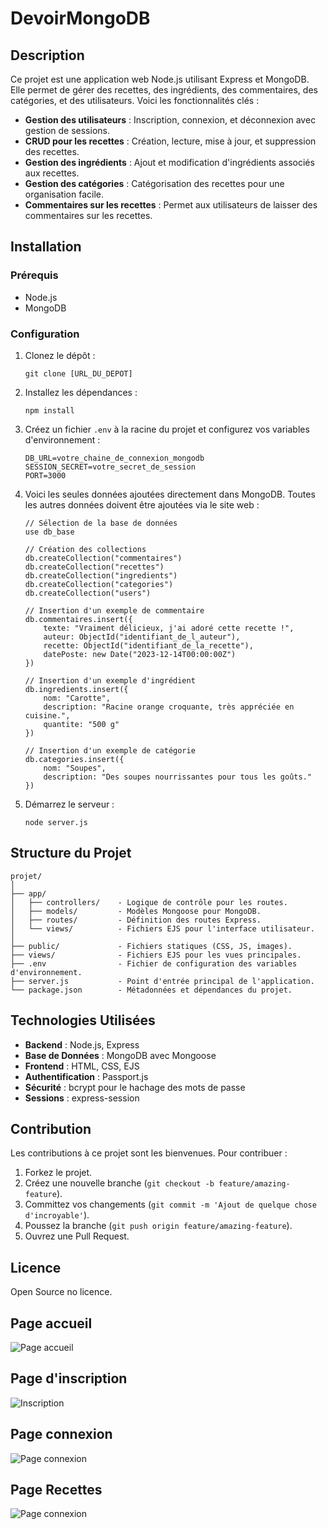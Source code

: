 # DevoirMongoDB

## Description
Ce projet est une application web Node.js utilisant Express et MongoDB. Elle permet de gérer des recettes, des ingrédients, des commentaires, des catégories, et des utilisateurs. Voici les fonctionnalités clés :

- **Gestion des utilisateurs** : Inscription, connexion, et déconnexion avec gestion de sessions.
- **CRUD pour les recettes** : Création, lecture, mise à jour, et suppression des recettes.
- **Gestion des ingrédients** : Ajout et modification d'ingrédients associés aux recettes.
- **Gestion des catégories** : Catégorisation des recettes pour une organisation facile.
- **Commentaires sur les recettes** : Permet aux utilisateurs de laisser des commentaires sur les recettes.

## Installation

### Prérequis
- Node.js
- MongoDB

### Configuration
1. Clonez le dépôt :
    ```
    git clone [URL_DU_DEPOT]
    ```
2. Installez les dépendances :
    ```
    npm install
    ```
3. Créez un fichier `.env` à la racine du projet et configurez vos variables d'environnement :
    ```
    DB_URL=votre_chaine_de_connexion_mongodb
    SESSION_SECRET=votre_secret_de_session
    PORT=3000
    ```
4. Voici les seules données ajoutées directement dans MongoDB. Toutes les autres données doivent être ajoutées via le site web :
    ```
    // Sélection de la base de données
    use db_base

    // Création des collections
    db.createCollection("commentaires")
    db.createCollection("recettes")
    db.createCollection("ingredients")
    db.createCollection("categories")
    db.createCollection("users")

    // Insertion d'un exemple de commentaire
    db.commentaires.insert({
        texte: "Vraiment délicieux, j'ai adoré cette recette !",
        auteur: ObjectId("identifiant_de_l_auteur"),
        recette: ObjectId("identifiant_de_la_recette"),
        datePoste: new Date("2023-12-14T00:00:00Z")
    })

    // Insertion d'un exemple d'ingrédient
    db.ingredients.insert({
        nom: "Carotte",
        description: "Racine orange croquante, très appréciée en cuisine.",
        quantite: "500 g"
    })

    // Insertion d'un exemple de catégorie
    db.categories.insert({
        nom: "Soupes",
        description: "Des soupes nourrissantes pour tous les goûts."
    })
    ```
5. Démarrez le serveur :
    ```
    node server.js
    ```

## Structure du Projet

```
projet/
│
├── app/
│   ├── controllers/    - Logique de contrôle pour les routes.
│   ├── models/         - Modèles Mongoose pour MongoDB.
│   ├── routes/         - Définition des routes Express.
│   └── views/          - Fichiers EJS pour l'interface utilisateur.
│
├── public/             - Fichiers statiques (CSS, JS, images).
├── views/              - Fichiers EJS pour les vues principales.
├── .env                - Fichier de configuration des variables d'environnement.
├── server.js           - Point d'entrée principal de l'application.
└── package.json        - Métadonnées et dépendances du projet.
```

## Technologies Utilisées

- **Backend** : Node.js, Express
- **Base de Données** : MongoDB avec Mongoose
- **Frontend** : HTML, CSS, EJS
- **Authentification** : Passport.js
- **Sécurité** : bcrypt pour le hachage des mots de passe
- **Sessions** : express-session

## Contribution

Les contributions à ce projet sont les bienvenues. Pour contribuer :

1. Forkez le projet.
2. Créez une nouvelle branche (`git checkout -b feature/amazing-feature`).
3. Committez vos changements (`git commit -m 'Ajout de quelque chose d'incroyable'`).
4. Poussez la branche (`git push origin feature/amazing-feature`).
5. Ouvrez une Pull Request.

## Licence

Open Source no licence.

## Page accueil
![Page accueil](https://image.noelshack.com/fichiers/2023/50/7/1702837398-page-accuiel.png)

## Page d'inscription
![Inscription](https://image.noelshack.com/fichiers/2023/50/7/1702837620-inscription.png)

## Page connexion
![Page connexion](https://image.noelshack.com/fichiers/2023/50/7/1702837718-connexion.png)

## Page Recettes
![Page connexion](https://gyazo.com/0e58414e8b150824240a2e592d515ade)